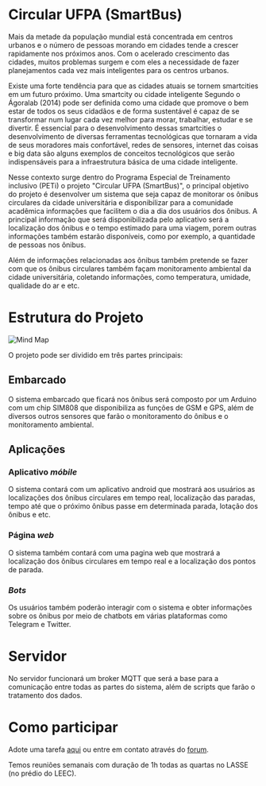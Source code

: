 # Circular UFPA (SmartBus)

Mais da metade da população mundial está concentrada em centros urbanos e o número de pessoas morando em cidades tende a crescer rapidamente nos próximos anos. Com o acelerado crescimento das cidades, muitos problemas surgem e com eles a necessidade de fazer planejamentos cada vez mais inteligentes para os centros urbanos.

Existe uma forte tendência para que as cidades atuais se tornem smartcities em um futuro próximo. Uma smartcity ou cidade inteligente Segundo o Ágoralab (2014) pode ser definida como uma cidade que promove o bem estar de todos os seus cidadãos e de forma sustentável é capaz de se transformar num lugar cada vez melhor para morar, trabalhar, estudar e se divertir. É essencial para o desenvolvimento dessas smartcities o desenvolvimento de diversas ferramentas tecnológicas que tornaram a vida de seus moradores mais confortável, redes de sensores, internet das coisas e big data são alguns exemplos de conceitos tecnológicos que serão indispensáveis para a infraestrutura básica de uma cidade inteligente.

Nesse contexto surge dentro do Programa Especial de Treinamento inclusivo (PETi) o projeto "Circular UFPA (SmartBus)", o principal objetivo do projeto é desenvolver um sistema que seja capaz de monitorar os ônibus circulares da cidade universitária e disponibilizar para a comunidade acadêmica informações que facilitem o dia a dia dos usuários dos ônibus. A principal informação que será disponibilizada pelo aplicativo será a localização dos ônibus e o tempo estimado para uma viagem, porem outras informações também estarão disponíveis, como por exemplo, a quantidade de pessoas nos ônibus. 

Além de informações relacionadas aos ônibus também pretende se fazer com que os ônibus circulares também façam monitoramento ambiental da cidade universitária, coletando informações, como temperatura, umidade, qualidade do ar e etc.

# Estrutura do Projeto

![Mind Map](https://github.com/lasseufpa/circular/blob/master/Mind%20Map.png)

 O projeto pode ser dividido em três partes principais:

## Embarcado

O sistema embarcado que ficará nos ônibus será composto por um Arduino com um chip SIM808 que disponibiliza as funções de GSM e GPS, além de diversos outros sensores que farão o monitoramento do ônibus e o monitoramento ambiental.

## Aplicações

### Aplicativo *móbile*
O sistema contará com um aplicativo android que mostrará aos usuários as localizações dos ônibus circulares em tempo real, localização das paradas, tempo até que o próximo ônibus passe em determinada parada, lotação dos ônibus e etc.

### Página *web*
O sistema também contará com uma pagina web que mostrará a localização dos ônibus circulares em tempo real e a localização dos pontos de parada.

### *Bots*
Os usuários também poderão interagir com o sistema e obter informações sobre os ônibus por meio de chatbots em várias plataformas como Telegram e Twitter.

# Servidor
No servidor funcionará um broker MQTT que será a base para a comunicação entre todas as partes do sistema, além de scripts que farão o tratamento dos dados.

# Como participar

Adote uma tarefa [aqui](https://github.com/lasseufpa/circular/issues) ou entre em contato através do [forum](https://www.quicktopic.com/52/H/SaqZMyqNWQ66K).

Temos reuniões semanais com duração de 1h todas as quartas no LASSE (no prédio do LEEC).
